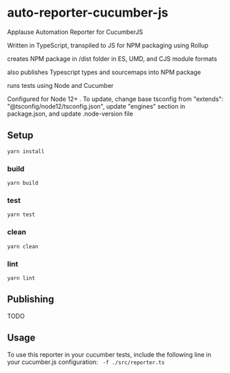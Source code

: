 # auto-reporter-cucumber-js
Applause Automation Reporter for CucumberJS

Written in TypeScript, transpiled to JS for NPM packaging using Rollup

creates NPM package in /dist folder in ES, UMD, and CJS module formats

also publishes Typescript types and sourcemaps into NPM package

runs tests using Node and Cucumber

Configured for Node 12+ . To update, change base tsconfig from "extends": "@tsconfig/node12/tsconfig.json", update "engines" section in package.json, and update .node-version file

## Setup

`yarn install`

### build

`yarn build`

### test

`yarn test`

### clean

`yarn clean`

### lint

`yarn lint`

## Publishing

TODO

## Usage
To use this reporter in your cucumber tests, include the following line in your cucumber.js configuration: ` -f ./src/reporter.ts`